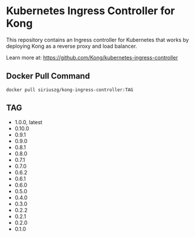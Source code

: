 # Kubernetes Ingress Controller for Kong

This repository contains an Ingress controller for Kubernetes that works by deploying Kong as a reverse proxy and load balancer.

Learn more at: <https://github.com/Kong/kubernetes-ingress-controller>

## Docker Pull Command

`docker pull siriuszg/kong-ingress-controller:TAG`

## TAG

* 1.0.0, latest
* 0.10.0
* 0.9.1
* 0.9.0
* 0.8.1
* 0.8.0
* 0.7.1
* 0.7.0
* 0.6.2
* 0.6.1
* 0.6.0
* 0.5.0
* 0.4.0
* 0.3.0
* 0.2.2
* 0.2.1
* 0.2.0
* 0.1.0
